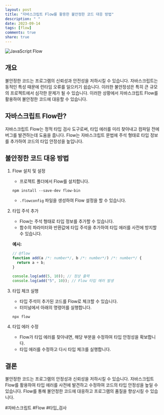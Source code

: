 ```yaml
---
layout: post
title: "자바스크립트 Flow를 활용한 불안정한 코드 대응 방법"
description: " "
date: 2023-09-14
tags: [flow]
comments: true
share: true
---
```


![JavaScript Flow](https://cdn.pixabay.com/photo/2015/10/26/21/51/java-1000805_960_720.jpg)

## 개요
불안정한 코드는 프로그램의 신뢰성과 안전성을 저하시킬 수 있습니다. 자바스크립트는 동적인 특성 때문에 런타임 오류를 일으키기 쉽습니다. 이러한 불안정성은 특히 큰 규모의 프로젝트에서 심각한 문제가 될 수 있습니다. 이러한 상황에서 자바스크립트 Flow를 활용하여 불안정한 코드에 대응할 수 있습니다.

## 자바스크립트 Flow란?
자바스크립트 Flow는 정적 타입 검사 도구로써, 타입 에러를 미리 찾아내고 컴파일 전에 버그를 발견하는데 도움을 줍니다. Flow는 자바스크립트 문법에 주석 형태로 타입 정보를 추가하여 코드의 타입 안정성을 높입니다.

## 불안정한 코드 대응 방법
1. Flow 설치 및 설정
   - 프로젝트 폴더에서 Flow를 설치합니다.
   ```shell
   npm install --save-dev flow-bin
   ```
   - `.flowconfig` 파일을 생성하여 Flow 설정을 할 수 있습니다.

2. 타입 주석 추가
   - Flow는 주석 형태로 타입 정보를 추가할 수 있습니다.
   - 함수의 파라미터와 반환값에 타입 주석을 추가하여 타입 에러를 사전에 방지할 수 있습니다.

   **예시:**
   ```javascript
   // @flow
   function add(a /*: number*/, b /*: number*/) /*: number*/ {
     return a + b;
   }

   console.log(add(5, 10)); // 정상 출력
   console.log(add("5", 10)); // Flow 타입 에러 발생
   ```

3. 타입 체크 실행
   - 타입 주석이 추가된 코드를 Flow로 체크할 수 있습니다.
   - 터미널에서 아래의 명령어를 실행합니다.
   ```shell
   npx flow
   ```

4. 타입 에러 수정
   - Flow가 타입 에러를 찾아내면, 해당 부분을 수정하여 타입 안정성을 확보합니다.
   - 타입 에러를 수정하고 다시 타입 체크를 실행합니다.

## 결론
불안정한 코드는 프로그램의 안정성과 신뢰성을 저하시킬 수 있습니다. 자바스크립트 Flow를 활용하여 타입 에러를 사전에 발견하고 수정하여 코드의 타입 안정성을 높일 수 있습니다. Flow를 통해 불안정한 코드에 대응하고 프로그램의 품질을 향상시킬 수 있습니다.

#자바스크립트 #Flow #타입_검사